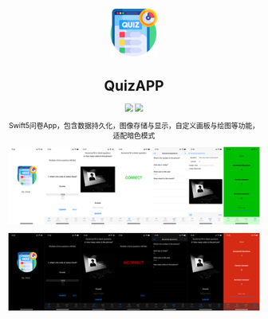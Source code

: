 <p align="center">
  <a href="https://github.com/joey66666/quizapp">
    <img src="https://raw.githubusercontent.com/joey66666/ImgHost/main/img/20201130180240.png" width="96">
  </a>
  <h1 align="center">QuizAPP</h1>
  <p align="center">
    <a href="https://github.com/joey66666/Leava/blob/master/README_en.md"><img src="https://img.shields.io/badge/doc-English-blue.svg?style=popout-square"></a>
    <a href="http://hits.dwyl.io/joey66666/quizapp" alt="hit count"><img src="http://hits.dwyl.io/joey66666/quizapp.svg" /></a> 
  </p>
  <p align="center">
    Swift5问卷App，包含数据持久化，图像存储与显示，自定义画板与绘图等功能，适配暗色模式 <br>
  </p>
</p>

![light](https://raw.githubusercontent.com/joey66666/ImgHost/main/img/20201130180241.png)

![dark](https://raw.githubusercontent.com/joey66666/ImgHost/main/img/20201130180239.png)

